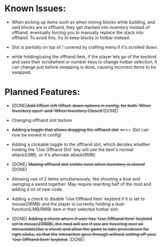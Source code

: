# Known Issues:

- When picking up items such as when mining blocks while building, and said blocks are in offhand, they get stacked into inventory instead of offhand, eventually forcing you to manually replace the stack into offhand. To avoid this, try to keep blocks in hotbar instead.

- Slot is partially on top of / covered by crafting menu if it's scrolled down. 

- while holding/using the offhand item, if the player lets go of the keybind and uses their scrollwheel or number keys to change hotbar selection, it can change just before swapping is done, causing incorrect items to be swapped.

# Planned Features:

- (DONE)~~Add Offset-left Offset-down options in config, for both 'When Inventory open' and 'When Inventory Closed'~~(DONE)

- Changing offhand slot texture

- ~~Adding a toggle that allows dragging the offhand slot~~  <==== Slot can now be moved in config!

- Adding a clickable toggle to the offhand slot, which decides whether holding the 'Use Offhand Slot' key will use the item's normal attack(LMB), or it's alternate attack(RMB)
- (DONE) ~~Making offhand slot visible even when inventory is closed~~ (DONE)

- Allowing use of 2 items simultaneously, like shooting a bow and swinging a sword together. May require rewriting half of the mod and adding a lot of new code.

- Adding a check to disable 'Use Offhand Item' keybind if it is set to mouse2(RMB) and the player is currently holding a dual-function(LMB/RMB) item in their selected hotbar slot.

- (DONE) ~~Adding a check where if user has 'Use Offhand Item' keybind set to mouse2(RMB), the mod will see if you are hovering over an interactable(like a chest) and allow the game to take precedence for right clicks, so that the interaction goes through without setting off your 'Use Offhand Item' keybind.~~ (DONE)